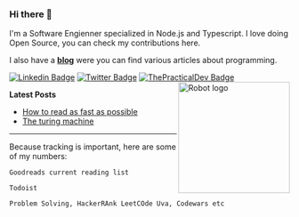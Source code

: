 ### Hi there 👋

I'm a Software Engienner specialized in Node.js and Typescript. I love doing Open Source, you can check my contributions here.

I also have a **[blog](https://dantecalderon.dev)** were you can find various articles about programming.

[![Linkedin Badge](https://img.shields.io/badge/-Dante%20Calderon-blue?style=flat-square&logo=Linkedin&logoColor=white&link=https://www.linkedin.com/in/dantehemerson/)](https://www.linkedin.com/in/dantehemerson/)
[![Twitter Badge](https://img.shields.io/badge/-@dantehemerson-1ca0f1?style=flat-square&labelColor=1ca0f1&logo=twitter&logoColor=white&link=https://twitter.com/dantehemerson)](https://twitter.com/dantehemerson)
[![ThePracticalDev Badge](https://img.shields.io/badge/-@dantehemerson-0A0A0A?style=flat-square&labelColor=black&logo=dev.to&link=https://dev.to/dantehemerson)](https://dev.to/dantehemerson)
<a href="https://dantecalderon.dev"><img alt="Robot logo" src="https://res.cloudinary.com/practicaldev/image/fetch/s--OoBLh7-Q--/c_limit%2Cf_auto%2Cfl_progressive%2Cq_auto%2Cw_880/https://cdn-images-1.medium.com/max/1614/1%2A8BlqJ8lNVZzuRjAg1mZ50w.png" align="right" height="200" /></a>

**Latest Posts**

* [How to read as fast as possible](https://dantecalderon.dev)
* [The turing machine](https://dantecalderon.dev)

---

Because tracking is important, here are some of my numbers:

`Goodreads current reading list`

`Todoist`

`Problem Solving, HackerRAnk LeetCOde Uva, Codewars etc`
